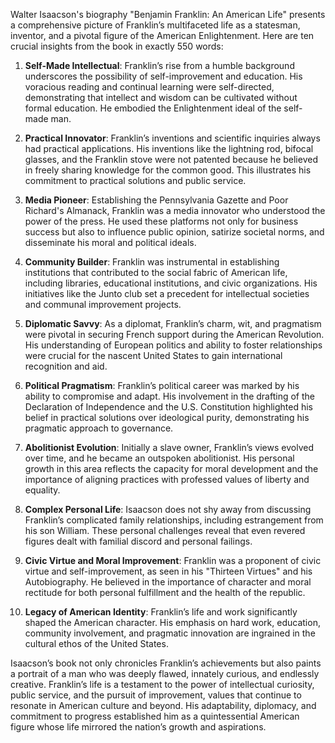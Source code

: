 Walter Isaacson's biography "Benjamin Franklin: An American Life" presents a comprehensive picture of Franklin’s multifaceted life as a statesman, inventor, and a pivotal figure of the American Enlightenment. Here are ten crucial insights from the book in exactly 550 words:

1. **Self-Made Intellectual**: Franklin’s rise from a humble background underscores the possibility of self-improvement and education. His voracious reading and continual learning were self-directed, demonstrating that intellect and wisdom can be cultivated without formal education. He embodied the Enlightenment ideal of the self-made man.

2. **Practical Innovator**: Franklin’s inventions and scientific inquiries always had practical applications. His inventions like the lightning rod, bifocal glasses, and the Franklin stove were not patented because he believed in freely sharing knowledge for the common good. This illustrates his commitment to practical solutions and public service.

3. **Media Pioneer**: Establishing the Pennsylvania Gazette and Poor Richard's Almanack, Franklin was a media innovator who understood the power of the press. He used these platforms not only for business success but also to influence public opinion, satirize societal norms, and disseminate his moral and political ideals.

4. **Community Builder**: Franklin was instrumental in establishing institutions that contributed to the social fabric of American life, including libraries, educational institutions, and civic organizations. His initiatives like the Junto club set a precedent for intellectual societies and communal improvement projects.

5. **Diplomatic Savvy**: As a diplomat, Franklin’s charm, wit, and pragmatism were pivotal in securing French support during the American Revolution. His understanding of European politics and ability to foster relationships were crucial for the nascent United States to gain international recognition and aid.

6. **Political Pragmatism**: Franklin’s political career was marked by his ability to compromise and adapt. His involvement in the drafting of the Declaration of Independence and the U.S. Constitution highlighted his belief in practical solutions over ideological purity, demonstrating his pragmatic approach to governance.

7. **Abolitionist Evolution**: Initially a slave owner, Franklin’s views evolved over time, and he became an outspoken abolitionist. His personal growth in this area reflects the capacity for moral development and the importance of aligning practices with professed values of liberty and equality.

8. **Complex Personal Life**: Isaacson does not shy away from discussing Franklin’s complicated family relationships, including estrangement from his son William. These personal challenges reveal that even revered figures dealt with familial discord and personal failings.

9. **Civic Virtue and Moral Improvement**: Franklin was a proponent of civic virtue and self-improvement, as seen in his "Thirteen Virtues" and his Autobiography. He believed in the importance of character and moral rectitude for both personal fulfillment and the health of the republic.

10. **Legacy of American Identity**: Franklin’s life and work significantly shaped the American character. His emphasis on hard work, education, community involvement, and pragmatic innovation are ingrained in the cultural ethos of the United States.

Isaacson’s book not only chronicles Franklin’s achievements but also paints a portrait of a man who was deeply flawed, innately curious, and endlessly creative. Franklin’s life is a testament to the power of intellectual curiosity, public service, and the pursuit of improvement, values that continue to resonate in American culture and beyond. His adaptability, diplomacy, and commitment to progress established him as a quintessential American figure whose life mirrored the nation’s growth and aspirations.